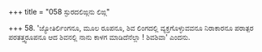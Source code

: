 +++
title = "058 ಸ್ಫುರದಲಿಙ್ಗನು ಲಿಙ್ಗ"

+++
58. 'ಜ್ಯೋತಿರ್ಲಿಂಗನೂ, ಮೂಲ ರೂಪನೂ, ಶಿವ ಲಿಂಗದಲ್ಲಿ ವ್ಯಕ್ತಗೊಳ್ಳುವವನೂ ನಿರಾಕಾರನೂ  ಪರಾತ್ಪರ ಪರತತ್ತ್ವರೂಪನೂ ಆದ ಶಿವನಲ್ಲಿ ನಾನು ಕಾಳಗ ಮಾಡಿದೆನೆಲ್ಲಾ ! ಶಿವಶಿವಾ' ಎಂದನು.